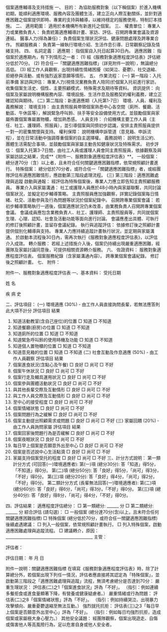 個案適應輔導及支持措施
一、 目的：
為協助服務對象（以下稱個案）於進入機構初期，能順利適應環境、服務內容及團體生活，建立正向人際互動關係，並針對適應困難之個案提供即時、專業的支持與輔導，以維持穩定的服務使用，特制訂本措施。
二、 適用範圍：
適用於本機構所有新進托之個案。
三、 權責單位：
專業人力或業務負責人： 負責統籌適應輔導計畫、家訪、評估、召開跨專業會議及資源連結。
醫事人力(得為兼任)： 負責個案生理狀況評估、健康問題處理及跨專業合作。
照顧服務員： 負責第一線執行環境介紹、生活作息引導、日常觀察記錄及情緒支持。
四、 名詞定義：
適應期： 指個案自入托日起算30日內。
適應困難： 指個案於適應期內，有下列情形之一者：
(1) 經《服務對象適應程度評估表》評估總分低於70分。
(2) 符合任一「關鍵適應困難指標」（詳見附件一說明），無論總分高低。
(3) 經工作人員觀察，出現持續性情緒困擾（如哭泣、憂鬱）、社交退縮、拒絕參與活動、或有強烈返家意願等情形。
五、 作業流程：
(一) 第一階段：入托前準備
家訪與評估： 專業人力(視情況業務負責人陪同)於個案入托前進行家訪，收集個案生活史、個性、主要照顧模式、特殊需求及期待等資料。
資訊提供： 向個案及家屬說明機構服務內容、環境設施、生活作息及服務契約權利義務，建立正確認知與期待。
(二) 第二階段：新進適應期（入托第1-7日）
環境、人員、權利及義務解說：
環境支持： 由主責照服員帶領個案熟悉中心各空間（廁所、餐廳、活動區、午休區等），解說緊急呼叫鈴、扶手等安全設備使用方式。並鼓勵個案與家屬佈置個案專屬置物櫃，增加熟悉感。
人員支持： 介紹機構主要工作人員（主任、社工、護理師、照服員），並引導個案與同儕初步認識，安排主責照服員提供一對一的密集關懷與支持。
權利保障： 說明機構申訴管道（意見箱、申訴流程），並在日常活動中強調尊重個案的自主選擇權。
義務說明： 說明生活公約、團體生活需配合事項，並鼓勵個案與家屬主動告知健康狀況及特殊需求。
初步評估： 個案入托第3-7日間，由社工人員或護理人員會同主責照服員，依據觀察及與家屬訪談之結果，完成**《附件一、服務對象適應程度評估表》**。
一般個案： 總分達70分（含）以上者，且未符合任何關鍵適應困難指標，依常規照顧計畫進行。
特殊個案： 總分低於70分者，或符合任一「關鍵適應困難指標」者，或經團隊評估有適應困難情形，應啟動第三階段處理流程。
(三) 第三階段：適應困難處理與追蹤
啟動與通報： 經評估為特殊個案後，專業人力應立即告知主責照顧服務員。
專業介入與家屬溝通：
社工或護理人員應於48小時內與家屬聯繫，共同討論個案狀況，並擬定初步輔導策略。
主責照服員應加強觀察，詳實記錄個案每日情緒、社交、活動參與及行為問題等狀況於個案紀錄中。
召開跨專業個案會議：
若初步輔導策略執行一週後，個案適應狀況仍未改善，由業務負責人召開跨專業個案會議。
會議成員應包含業務負責人、社工、護理師、主責照服員等，共同就個案生理、心理、認知、社會及活動功能等面向進行討論。
會議應產出具體、可執行的修訂後照顧計畫，並留存會議紀錄。
執行與追蹤評估：
依據修訂後之照顧計畫提供個別化輔導與支持。
專業人力應持續追蹤計畫執行狀況，並定期與家屬溝通。
於啟動本流程後30日內，需再次執行《服務對象適應程度評估表》，以評估介入成效。
轉介服務： 若經上述措施介入後，個案仍持續出現嚴重適應困難，經團隊及家屬討論同意後，可提供相關資源轉介服務。
六、 佐證資料：
服務對象適應程度評估表。
個案服務紀錄（含家屬溝通內容）。
跨專業個案會議紀錄。
修訂後之照顧計畫。
七、 附件：

附件一、服務對象適應程度評估表
一、基本資料：
受托日期

姓 名

疾 病 史

二、評估項目：
(一) 環境適應 (30%) - 由工作人員直接詢問長輩，若無法應答則此大項不計分
評估項目
結果
1. 知道活動教室(含自己座位)的位置
□ 知道 □ 不知道
2. 知道餐廳(廚房)の位置
□ 知道 □ 不知道
3. 知道廁所的位置
□ 知道 □ 不知道
4. 知道緊急呼叫鈴的使用時機及功能
□ 知道 □ 不知道
5. 知道個人置物櫃的位置
□ 知道 □ 不知道
6. 知道意見箱的位置
□ 知道 □ 不知道
(二) 社會互動及作息適應 (50%) - 由工作人員觀察
評估項目
結果
1. 個案進食狀況(含點心及午餐)
□ 良好 □ 尚可 □ 不好
2. 個案午休狀況
□ 良好 □ 尚可 □ 不好
3. 個案行走及輔具運用狀況
□ 良好 □ 尚可 □ 不好
4. 個案參與團體活動狀況
□ 良好 □ 尚可 □ 不好
5. 與其他長輩交際及互動情形
□ 良好 □ 尚可 □ 不好
6. 與工作人員交際及互動情形
□ 良好 □ 尚可 □ 不好
7. 至中心的接受程度
□ 良好 □ 尚可 □ 不好
8. 個案情緒狀態
□ 良好 □ 尚可 □ 不好
9. 個案問題行為之緩解
□ 良好 □ 尚可 □ 不好
10. 個案主動提出照顧需求或問題
□ 良好 □ 尚可 □ 不好
(三) 家屬回饋 (20%) - 由工作人員詢問家屬
評估項目
結果
1. 個案回家後問題行為是否緩解
□ 良好 □ 尚可 □ 不好
2. 個案夜眠狀況
□ 良好 □ 尚可 □ 不好
3. 每日早上個案是否願意外出至中心
□ 良好 □ 尚可 □ 不好
4. 個案是否述說中心生活點滴
□ 良好 □ 尚可 □ 不好
5. 家屬支持個案受托的程度
□ 良好 □ 尚可 □ 不好
三、計分方式說明：
第一類計分方式 (可回答(一)環境適應者):
第(一)項 (總分30分): 答「知道」得5分，「不知道」得0分。
第(二)項 (總分50分): 答「良好」得5分，「尚可」得3分，「不好」得0分。
第(三)項 (總分20分): 答「良好」得4分，「尚可」得2分，「不好」得0分。
第二類計分方式 (長輩無法回答(一)環境適應者):
第(二)項 (總分60分): 答「良好」得6分，「尚可」得3分，「不好」得0分。
第(三)項 (總分40分): 答「良好」得8分，「尚可」得4分，「不好」得0分。

四、評估結果：
適應程度評估總分：
□ 第一類總分: ______ 分
□ 第二類總分: ______ 分
綜合評估 (請勾選)：
□ 一般個案 (總分達70分(含)以上，且未符合任何關鍵適應困難指標)
□ 特殊個案 (總分低於70分，或符合任一關鍵適應困難指標)
後續處遇建議：
□ 列入一般個案，依常規照顧計畫執行。
□ 列入特殊個案，啟動適應困難處理與追蹤流程。
□ 建議轉介，原因：____________________________________________
主管：

評估者：

評估日期：
年 月 日

附件一說明：關鍵適應困難指標
在填寫《服務對象適應程度評估表》時，除了計算總分外，若個案出現下列任一情況，評估者應直接將其認定為「特殊個案」，並啟動第三階段之「適應困難處理與追蹤」流程，無須考慮總分是否達到70分：
嚴重生理狀況：
評估表(二)之1「個案進食狀況」評為「不好」。
（指引：例如連續多餐拒食或進食量顯著下降，有營養或健康疑慮者。）
嚴重情緒或行為問題：
評估表(二)之8「個案情緒狀態」評為「不好」。
（指引：例如持續哭泣、出現暴力攻擊傾向、嚴重憂鬱退縮至無法互動。）
強烈就托抗拒：
評估表(三)之3「每日早上個案是否願意外出至中心」評為「不好」。
（指引：例如每日均強烈抗拒，造成個案或家屬極大身心壓力。）
其他安全議題：
經團隊觀察，個案出現遊走、自傷或傷害他人等高風險行為，足以危害自身或他人安全者。